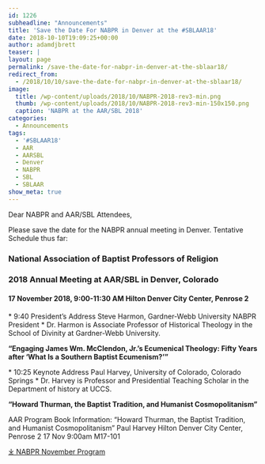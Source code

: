 ```yaml
---
id: 1226
subheadline: "Announcements"
title: 'Save the Date For NABPR in Denver at the #SBLAAR18'
date: 2018-10-10T19:09:25+00:00
author: adamdjbrett
teaser: |
layout: page
permalink: /save-the-date-for-nabpr-in-denver-at-the-sblaar18/
redirect_from:
  - /2018/10/10/save-the-date-for-nabpr-in-denver-at-the-sblaar18/
image:
  title: /wp-content/uploads/2018/10/NABPR-2018-rev3-min.png
  thumb: /wp-content/uploads/2018/10/NABPR-2018-rev3-min-150x150.png
  caption: 'NABPR at the AAR/SBL 2018'
categories:
  - Announcements
tags:
  - '#SBLAAR18'
  - AAR
  - AARSBL
  - Denver
  - NABPR
  - SBL
  - SBLAAR
show_meta: true
---
```

Dear NABPR and AAR/SBL Attendees,

Please save the date for the NABPR annual meeting in Denver. Tentative Schedule thus far:

### **National Association of Baptist Professors of Religion**

### 2018 Annual Meeting at AAR/SBL in Denver, Colorado

#### 17 November 2018, 9:00-11:30 AM Hilton Denver City Center, Penrose 2

\* 9:40 President’s Address Steve Harmon, Gardner-Webb University NABPR President \* Dr. Harmon is Associate Professor of Historical Theology in the School of Divinity at Gardner-Webb University.

**“Engaging James Wm. McClendon, Jr.’s Ecumenical Theology: Fifty Years after ‘What Is a Southern Baptist Ecumenism?’”**

\* 10:25 Keynote Address Paul Harvey, University of Colorado, Colorado Springs \* Dr. Harvey is Professor and Presidential Teaching Scholar in the Department of history at UCCS.

**“Howard Thurman, the Baptist Tradition, and Humanist Cosmopolitanism”**

AAR Program Book Information: “Howard Thurman, the Baptist Tradition, and Humanist Cosmopolitanism” Paul Harvey Hilton Denver City Center, Penrose 2 17 Nov 9:00am M17-101

[⤓ NABPR November Program](/wp-content/uploads/2018/10/NABPRProgramNov2018Denver.pdf)
